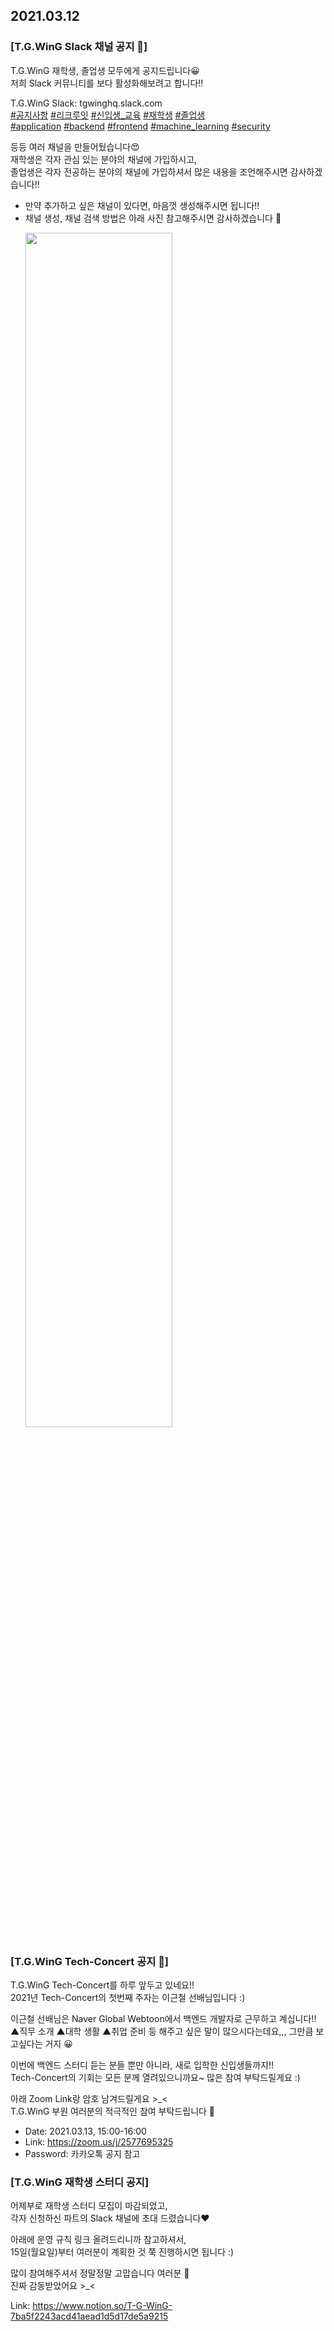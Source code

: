## 2021.03.12
### [T.G.WinG Slack 채널 공지 📢]
T.G.WinG 재학생, 졸업생 모두에게 공지드립니다😀  
저희 Slack 커뮤니티를 보다 활성화해보려고 합니다!!  

T.G.WinG Slack: tgwinghq.slack.com  
[#공지사항](https://app.slack.com/client/T01P6E0V1CZ/C01P6E0V3J5) [#리크루잇](https://app.slack.com/client/T01P6E0V1CZ/C01Q7HWLGNL) [#신입생_교육](https://app.slack.com/client/T01P6E0V1CZ/C01QTHANWQZ) [#재학생](https://app.slack.com/client/T01P6E0V1CZ/C01NQNME1C5) [#졸업생](https://app.slack.com/client/T01P6E0V1CZ/C01NTR6HCPL)  
[#application](https://app.slack.com/client/T01P6E0V1CZ/C01PKFGFSRK) [#backend](https://app.slack.com/client/T01P6E0V1CZ/C01PKFEFHJ9) [#frontend](https://app.slack.com/client/T01P6E0V1CZ/C01P7QNK46T) [#machine_learning](https://app.slack.com/client/T01P6E0V1CZ/C01PUNZC7TN) [#security](https://app.slack.com/client/T01P6E0V1CZ/C01PP9NPPU2)  

등등 여러 채널을 만들어뒀습니다😍  
재학생은 각자 관심 있는 분야의 채널에 가입하시고,  
졸업생은 각자 전공하는 분야의 채널에 가입하셔서 많은 내용을 조언해주시면 감사하겠습니다!!  

+ 만약 추가하고 싶은 채널이 있다면, 마음껏 생성해주시면 됩니다!!
+ 채널 생성, 채널 검색 방법은 아래 사진 참고해주시면 감사하겠습니다 🙏
    <p><img src="https://user-images.githubusercontent.com/20378368/110885612-851bf880-832a-11eb-9ee1-62ac985749fd.JPG" width="70%"></p>

### [T.G.WinG Tech-Concert 공지 📢]
T.G.WinG Tech-Concert를 하루 앞두고 있네요!!  
2021년 Tech-Concert의 첫번째 주자는 이근철 선배님입니다 :)  

이근철 선배님은 Naver Global Webtoon에서 백엔드 개발자로 근무하고 계십니다!!  
▲직무 소개 ▲대학 생활 ▲취업 준비 등 해주고 싶은 말이 많으시다는데요,,, 그만큼 보고싶다는 거지 😀  

이번에 백엔드 스터디 듣는 분들 뿐만 아니라, 새로 입학한 신입생들까지!!  
Tech-Concert의 기회는 모든 분께 열려있으니까요~ 많은 참여 부탁드릴게요 :)  

아래 Zoom Link랑 암호 남겨드릴게요 >_<  
T.G.WinG 부원 여러분의 적극적인 참여 부탁드립니다 🙏  

- Date: 2021.03.13, 15:00-16:00
- Link: https://zoom.us/j/2577695325
- Password: 카카오톡 공지 참고

### [T.G.WinG 재학생 스터디 공지]
어제부로 재학생 스터디 모집이 마감되었고,  
각자 신청하신 파트의 Slack 채널에 초대 드렸습니다❤  

아래에 운영 규칙 링크 올려드리니까 참고하셔서,  
15일(월요일)부터 여러분이 계획한 것 쭉 진행하시면 됩니다 :)  

많이 참여해주셔서 정말정말 고맙습니다 여러분 🙏  
진짜 감동받았어요 >_<  

Link: https://www.notion.so/T-G-WinG-7ba5f2243acd41aead1d5d17de5a9215
